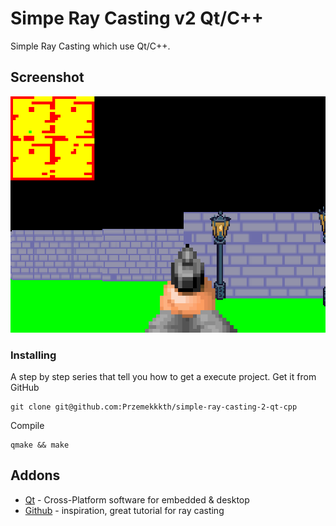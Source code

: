 # Simpe Ray Casting v2 Qt/C++
Simple Ray Casting which use Qt/C++.
## Screenshot
![Example Image](res/screenshots/screen0.png)
### Installing
A step by step series  that tell you how to get a execute project.
Get it from GitHub
```
git clone git@github.com:Przemekkkth/simple-ray-casting-2-qt-cpp
```
Compile
```
qmake && make
```
## Addons
* [Qt](https://www.qt.io/) - Cross-Platform software for embedded & desktop
* [Github](https://github.com/OneLoneCoder/CommandLineFPS) - inspiration, great tutorial for ray casting

